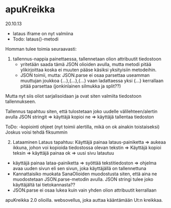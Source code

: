 apuKreikka
==========
20.10.13
- lataus iframe on nyt valmiina
- Todo: lataus()-metodi

Homman tulee toimia seuraavasti:
1) tallennus-nappia painettaessa, tallennetaan olion attribuutit tiedostoon 
    - yritetään saada tämä JSON olioiden avulla, mutta metodi pitää ylikirjoittaa
      koska ei muuten pääse käsiksi yksityisiin metodeihin.
    - JSON toimii, mutta: JSON.parse ei osaa parsettaa useamman muuttujan joukkoa {...},{...},{...}
      vaan ladattaessa yksi {...} kerrallaan pitää parsettaa (jonkinlainen silmukka ja split??)

Mutta nyt siis oliot sarjalisoidaan ja ovat siten valmiita tiedostoon 
tallennukseen.

Tallennus tapahtuu siten, että tulostetaan joko uudelle välilehteen/alertin avulla
JSON stringit => käyttäjä kopioi ne => käyttäjä tallentaa tiedoston

ToDo:
-kopiointi ohjeet (nyt toimii alertilla, mikä on ok ainakin toistaiseksi) Joskus
 voisi tehdä fiksummin    

2) Lataaminen
Lataus tapahtuu: Käyttäjä painaa lataus-painiketta => aukeaa ikkuna, johon voi 
kopioida tiedostossa olevan tekstin => Käyttäjä kopioi teksin => 
käyttäjä painaa ok => uusi sivu latautuu

- käyttäjä painaa lataa-painiketta => syöttää tekstitiedoston => ohjelma avaa
    uuden sivun eli sen sivun, joka käyttäjällä on tallennettuna
- Kannattaisiko muokata SanaOlioiden muodostusta siten, että aina ne muodostetaan
    JSON.parse-metodin avulla. JSON stringi tulee joko käyttäjältä tai tietokannasta??
- JSON.parse ei osaa lukea kuin vain yhden olion attribuutit kerrallaan







apuKreikka 2.0 olioilla.
websovellus, joka auttaa kääntämään Ut:n kreikkaa.

